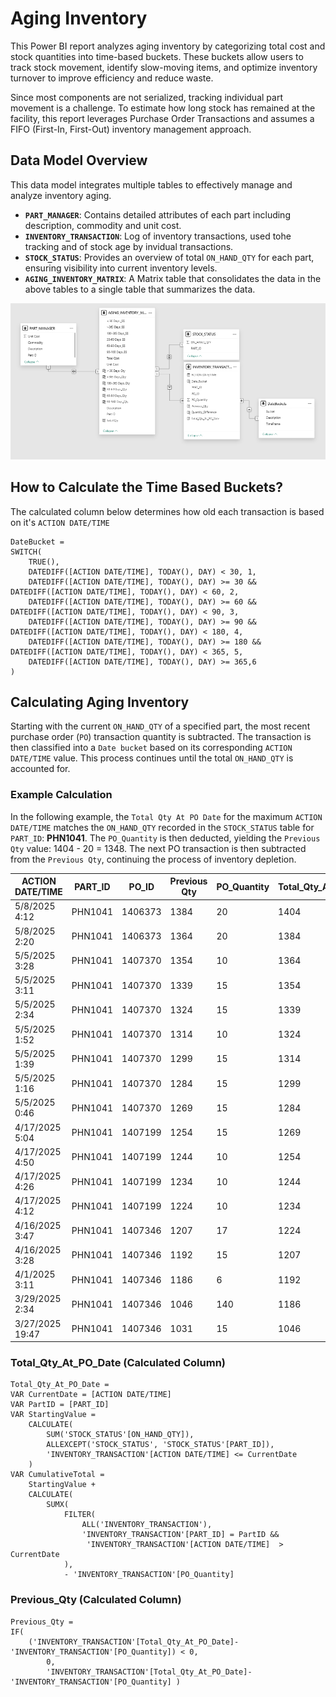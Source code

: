 # Aging Inventory
This Power BI report analyzes aging inventory by categorizing total cost and stock quantities into time-based buckets. These buckets allow users to track stock movement, identify slow-moving items, and optimize inventory turnover to improve efficiency and reduce waste.

Since most components are not serialized, tracking individual part movement is a challenge. To estimate how long stock has remained at the facility, this report leverages Purchase Order Transactions and assumes a FIFO (First-In, First-Out) inventory management approach.

## Data Model Overview

This data model integrates multiple tables to effectively manage and analyze inventory aging. 

- **`PART_MANAGER`**: Contains detailed attributes of each part including description, commodity and unit cost.
- **`INVENTORY_TRANSACTION`**: Log of inventory transactions, used tohe tracking and  of stock age by invidual transactions.
- **`STOCK_STATUS`**: Provides an overview of total `ON_HAND_QTY` for each part, ensuring visibility into current inventory levels.
- **`AGING_INVENTORY_MATRIX`**: A Matrix table that consolidates the data in the above tables to a single table that summarizes the data. 

<p align="center">
  <img src="https://raw.githubusercontent.com/louisehealey/AgingInventory/main/AgingInventoryDataModel.png"
      >
</p>

## How to Calculate the Time Based Buckets?
The calculated column below determines how old each transaction is based on it's `ACTION DATE/TIME`
```
DateBucket =
SWITCH(
    TRUE(),
    DATEDIFF([ACTION DATE/TIME], TODAY(), DAY) < 30, 1,
    DATEDIFF([ACTION DATE/TIME], TODAY(), DAY) >= 30 && DATEDIFF([ACTION DATE/TIME], TODAY(), DAY) < 60, 2,
    DATEDIFF([ACTION DATE/TIME], TODAY(), DAY) >= 60 && DATEDIFF([ACTION DATE/TIME], TODAY(), DAY) < 90, 3,
    DATEDIFF([ACTION DATE/TIME], TODAY(), DAY) >= 90 && DATEDIFF([ACTION DATE/TIME], TODAY(), DAY) < 180, 4,
    DATEDIFF([ACTION DATE/TIME], TODAY(), DAY) >= 180 && DATEDIFF([ACTION DATE/TIME], TODAY(), DAY) < 365, 5,
    DATEDIFF([ACTION DATE/TIME], TODAY(), DAY) >= 365,6
)
```
## Calculating Aging Inventory

Starting with the current `ON_HAND_QTY` of a specified part, the most recent purchase order (`PO`) transaction quantity is subtracted. The transaction is then classified into a `Date bucket` based on its corresponding `ACTION DATE/TIME` value. This process continues until the total `ON_HAND_QTY` is accounted for.

### Example Calculation

In the following example, the `Total Qty At PO Date` for the maximum `ACTION DATE/TIME` matches the `ON_HAND_QTY` recorded in the `STOCK_STATUS` table for `PART_ID`: **PHN1041**. The `PO_Quantity` is then deducted, yielding the `Previous Qty` value: 1404 - 20 = 1348. The next PO transaction is then subtracted from the `Previous Qty`, continuing the process of inventory depletion.

| ACTION DATE/TIME  | PART_ID  | PO_ID   | Previous Qty | PO_Quantity | Total_Qty_At_PO_Date |
|------------------|---------|--------|--------------|----------|----------------------------|
| 5/8/2025 4:12   | PHN1041 | 1406373 | 1384        | 20       | 1404                 |
| 5/8/2025 2:20   | PHN1041 | 1406373 | 1364        | 20       | 1384                 |
| 5/5/2025 3:28   | PHN1041 | 1407370 | 1354        | 10       | 1364                 |
| 5/5/2025 3:11   | PHN1041 | 1407370 | 1339        | 15       | 1354                 |
| 5/5/2025 2:34   | PHN1041 | 1407370 | 1324        | 15       | 1339                 |
| 5/5/2025 1:52   | PHN1041 | 1407370 | 1314        | 10       | 1324                 |
| 5/5/2025 1:39   | PHN1041 | 1407370 | 1299        | 15       | 1314                 |
| 5/5/2025 1:16   | PHN1041 | 1407370 | 1284        | 15       | 1299                 |
| 5/5/2025 0:46   | PHN1041 | 1407370 | 1269        | 15       | 1284                 |
| 4/17/2025 5:04  | PHN1041 | 1407199 | 1254        | 15       | 1269                 |
| 4/17/2025 4:50  | PHN1041 | 1407199 | 1244        | 10       | 1254                 |
| 4/17/2025 4:26  | PHN1041 | 1407199 | 1234        | 10       | 1244                 |
| 4/17/2025 4:12  | PHN1041 | 1407199 | 1224        | 10       | 1234                 |
| 4/16/2025 3:47  | PHN1041 | 1407346 | 1207        | 17       | 1224                 |
| 4/16/2025 3:28  | PHN1041 | 1407346 | 1192        | 15       | 1207                 |
| 4/1/2025 3:11   | PHN1041 | 1407346 | 1186        | 6        | 1192                 |
| 3/29/2025 2:34  | PHN1041 | 1407346 | 1046        | 140      | 1186                 |
| 3/27/2025 19:47 | PHN1041 | 1407346 | 1031        | 15       | 1046                 |

### Total_Qty_At_PO_Date (Calculated Column)
```
Total_Qty_At_PO_Date = 
VAR CurrentDate = [ACTION DATE/TIME]
VAR PartID = [PART_ID]
VAR StartingValue =
    CALCULATE(
        SUM('STOCK_STATUS'[ON_HAND_QTY]),
        ALLEXCEPT('STOCK_STATUS', 'STOCK_STATUS'[PART_ID]),
        'INVENTORY_TRANSACTION'[ACTION DATE/TIME] <= CurrentDate
    )
VAR CumulativeTotal =
    StartingValue +
    CALCULATE(
        SUMX(
            FILTER(
                ALL('INVENTORY_TRANSACTION'),
                'INVENTORY_TRANSACTION'[PART_ID] = PartID &&
                 'INVENTORY_TRANSACTION'[ACTION DATE/TIME]  > CurrentDate
            ),
            - 'INVENTORY_TRANSACTION'[PO_Quantity] 
```
### Previous_Qty (Calculated Column)
```
Previous_Qty = 
IF(
    ('INVENTORY_TRANSACTION'[Total_Qty_At_PO_Date]-'INVENTORY_TRANSACTION'[PO_Quantity]) < 0,
        0,
        'INVENTORY_TRANSACTION'[Total_Qty_At_PO_Date]-'INVENTORY_TRANSACTION'[PO_Quantity] )
```
